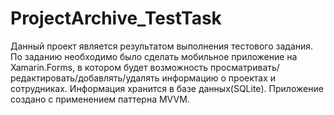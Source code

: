 # ProjectArchive_TestTask
Данный проект является результатом выполнения тестового задания. По заданию необходимо было сделать мобильное приложение на Xamarin.Forms, в котором будет возможность просматривать/редактировать/добавлять/удалять информацию о проектах и сотрудниках. Информация хранится в базе данных(SQLite). Приложение создано с применением паттерна MVVM.
